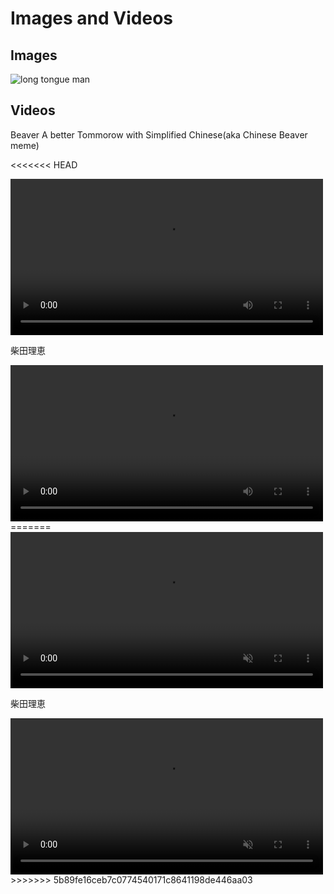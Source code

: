 # Images and Videos

## Images

![long tongue man](https://flatponch.xyz/Images/20240229_181044.jpg)

## Videos
Beaver A better Tommorow with Simplified Chinese(aka Chinese Beaver meme)

<<<<<<< HEAD
<div><video controls src="https://flatponch.xyz/Images/chinese%20beaver.mp4" width="500"></video></div>

柴田理恵

<div><video controls src="https://flatponch.xyz/Images/shibata.mp4" width="500"></video></div>
=======
<div><video controls="" src="https://flatponch.xyz/Images/chinese%20beaver.mp4" muted="false" width="500"></video></div>

柴田理恵

<div><video controls="" src="https://flatponch.xyz/Images/shibata.mp4" muted="false" width="500"></video></div>
>>>>>>> 5b89fe16ceb7c0774540171c8641198de446aa03

